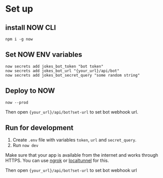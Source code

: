 # Set up

## install NOW CLI
```
npm i -g now
```
## Set NOW ENV variables
```
now secrets add jokes_bot_token "bot token"
now secrets add jokes_bot_url "{your_url}/api/bot"
now secrets add jokes_bot_secret_query "some random string"
```
## Deploy to NOW
```
now --prod
```
Then open `{your_url}/api/bot?set-url` to set bot webhook url.
## Run for development
1. Create `.env` file with variables `token`, `url` and `secret_query`.
2. Run `now dev`

Make sure that your app is available from the internet and works through HTTPS. You can use [ngrok](https://ngrok.com/) or [localtunnel](https://localtunnel.me/) for this.

Then open `{your_url}/api/bot?set-url` to set bot webhook url